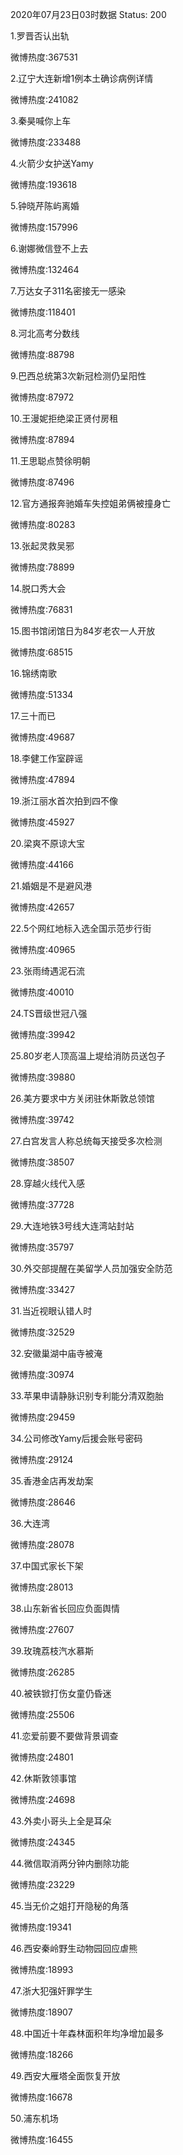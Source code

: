 2020年07月23日03时数据
Status: 200

1.罗晋否认出轨

微博热度:367531

2.辽宁大连新增1例本土确诊病例详情

微博热度:241082

3.秦昊喊你上车

微博热度:233488

4.火箭少女护送Yamy

微博热度:193618

5.钟晓芹陈屿离婚

微博热度:157996

6.谢娜微信登不上去

微博热度:132464

7.万达女子311名密接无一感染

微博热度:118401

8.河北高考分数线

微博热度:88798

9.巴西总统第3次新冠检测仍呈阳性

微博热度:87972

10.王漫妮拒绝梁正贤付房租

微博热度:87894

11.王思聪点赞徐明朝

微博热度:87496

12.官方通报奔驰婚车失控姐弟俩被撞身亡

微博热度:80283

13.张起灵救吴邪

微博热度:78899

14.脱口秀大会

微博热度:76831

15.图书馆闭馆日为84岁老农一人开放

微博热度:68515

16.锦绣南歌

微博热度:51334

17.三十而已

微博热度:49687

18.李健工作室辟谣

微博热度:47894

19.浙江丽水首次拍到四不像

微博热度:45927

20.梁爽不原谅大宝

微博热度:44166

21.婚姻是不是避风港

微博热度:42657

22.5个网红地标入选全国示范步行街

微博热度:40965

23.张雨绮遇泥石流

微博热度:40010

24.TS晋级世冠八强

微博热度:39942

25.80岁老人顶高温上堤给消防员送包子

微博热度:39880

26.美方要求中方关闭驻休斯敦总领馆

微博热度:39742

27.白宫发言人称总统每天接受多次检测

微博热度:38507

28.穿越火线代入感

微博热度:37728

29.大连地铁3号线大连湾站封站

微博热度:35797

30.外交部提醒在美留学人员加强安全防范

微博热度:33427

31.当近视眼认错人时

微博热度:32529

32.安徽巢湖中庙寺被淹

微博热度:30974

33.苹果申请静脉识别专利能分清双胞胎

微博热度:29459

34.公司修改Yamy后援会账号密码

微博热度:29124

35.香港金店再发劫案

微博热度:28646

36.大连湾

微博热度:28078

37.中国式家长下架

微博热度:28013

38.山东新省长回应负面舆情

微博热度:27607

39.玫瑰荔枝汽水慕斯

微博热度:26285

40.被铁锨打伤女童仍昏迷

微博热度:25506

41.恋爱前要不要做背景调查

微博热度:24801

42.休斯敦领事馆

微博热度:24698

43.外卖小哥头上全是耳朵

微博热度:24345

44.微信取消两分钟内删除功能

微博热度:23229

45.当无价之姐打开隐秘的角落

微博热度:19341

46.西安秦岭野生动物园回应虐熊

微博热度:18993

47.浙大犯强奸罪学生

微博热度:18907

48.中国近十年森林面积年均净增加最多

微博热度:18266

49.西安大雁塔全面恢复开放

微博热度:16678

50.浦东机场

微博热度:16455

